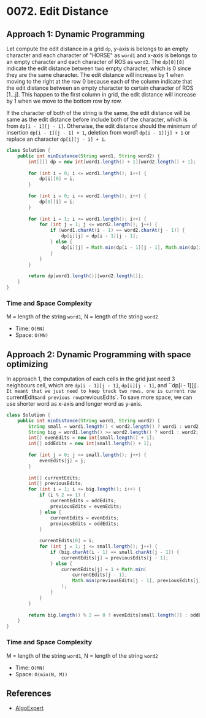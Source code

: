 # 0072. Edit Distance

## Approach 1: Dynamic Programming
Let compute the edit distance in a grid `dp`, y-axis is belongs to an empty character and each character of "HORSE" as `word1` and x-axis is belongs to an empty character and each character of ROS as `word2`. The `dp[0][0]` indicate the edit distance between two empty character, which is 0 since they are the same character. The edit distance will increase by 1 when moving to the right at the row 0 because each of the column indicate that the edit distance between an empty character to certain character of ROS [1...j]. This happen to the first column in grid, the edit distance will increase by 1 when we move to the bottom row by row.

If the character of both of the string is the same, the edit distance will be same as the edit distance before include both of the character, which is from `dp[i - 1][j - 1]`. Otherwise, the edit distance should the minimum of insertion `dp[i - 1][j - 1] + 1`, deletion from word1 `dp[i - 1][j] + 1` or replace an character `dp[i][j - 1] + 1`.

```Java
class Solution {
    public int minDistance(String word1, String word2) {
        int[][] dp = new int[word1.length() + 1][word2.length() + 1];
		
		for (int i = 0; i <= word1.length(); i++) {
			dp[i][0] = i;
		}
		
		for (int i = 0; i <= word2.length(); i++) {
			dp[0][i] = i;
		}
		
		for (int i = 1; i <= word1.length(); i++) {
			for (int j = 1; j <= word2.length(); j++) {
				if (word1.charAt(i - 1) == word2.charAt(j - 1)) {
					dp[i][j] = dp[i - 1][j - 1];
				} else {
					dp[i][j] = Math.min(dp[i - 1][j - 1], Math.min(dp[i][j - 1], dp[i - 1][j])) + 1;
				}
			}
		}
		
		return dp[word1.length()][word2.length()];
    }
}
```

### Time and Space Complexity

M = length of the string `word1`, N = length of the string `word2`
- Time: `O(MN)`
- Space: `O(MN)`

## Approach 2: Dynamic Programming with space optimizing
In approach 1, the computation of each cells in the grid just need 3 neighbours cell, which are `dp[i - 1][j - 1]`, `dp[i][j - 1]`, and ``dp[i - 1][j]`. It meant that we just need to keep track two rows, one is current row `currentEdits` and previous row `previousEdits`. To save more space, we can use shorter word as x-axis and longer word as y-axis.

```Java
class Solution {
    public int minDistance(String word1, String word2) {
        String small = word1.length() < word2.length() ? word1 : word2;
		String big = word1.length() >= word2.length() ? word1 : word2;
		int[] evenEdits = new int[small.length() + 1];
		int[] oddEdits = new int[small.length() + 1];
		
		for (int j = 0; j <= small.length(); j++) {
			evenEdits[j] = j;	
		}
		
		int[] currentEdits;
		int[] previousEdits;
		for (int i = 1; i <= big.length(); i++) {
			if (i % 2 == 1) {
				currentEdits = oddEdits;
				previousEdits = evenEdits;
			} else {
				currentEdits = evenEdits;
				previousEdits = oddEdits;
			}
			
			currentEdits[0] = i;
			for (int j = 1; j <= small.length(); j++) {
				if (big.charAt(i - 1) == small.charAt(j - 1)) {
					currentEdits[j] = previousEdits[j - 1];
				} else {
					currentEdits[j] = 1 + Math.min(
						currentEdits[j - 1], 
						Math.min(previousEdits[j - 1], previousEdits[j])
					);
				}
			}
		}
		
		return big.length() % 2 == 0 ? evenEdits[small.length()] : oddEdits[small.length()];
    }
}
```

### Time and Space Complexity

M = length of the string `word1`, N = length of the string `word2`
- Time: `O(MN)`
- Space: `O(min(N, M))`

## References
- [AlgoExpert](https://www.algoexpert.io/questions/Levenshtein%20Distance)